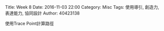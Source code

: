 Title: Week 8
Date: 2016-11-03 22:00
Category: Misc
Tags: 使用導引, 創造力, 表達能力, 協同設計
Author: 40423138

<p>使用Trace Point計算路徑<p>

